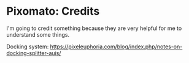 # Pixomato: Credits

I'm going to credit something because they are very helpful for me to understand some things.

Docking system: https://pixeleuphoria.com/blog/index.php/notes-on-docking-splitter-auis/ 